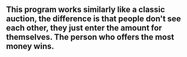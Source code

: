 ## This program works similarly like a classic auction, the difference is that people don't see each other, they just enter the amount for themselves. The person who offers the most money wins.
